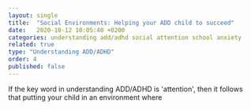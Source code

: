 ```yaml
---
layout: single
title:  "Social Environments: Helping your ADD child to succeed"
date:   2020-10-12 10:05:40 +0200
categories: understanding add/adhd social attention school anxiety
related: true
type: "Understanding ADD/ADHD"
order: 4
published: false
---
```

If the key word in understanding ADD/ADHD is 'attention', then it follows that putting your child in an environment where 